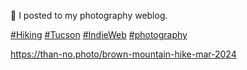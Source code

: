 🤖 I posted to my photography weblog.

[\#<span>Hiking</span>](https://social.lol/tags/Hiking) [\#<span>Tucson</span>](https://social.lol/tags/Tucson) [\#<span>IndieWeb</span>](https://social.lol/tags/IndieWeb) [\#<span>photography</span>](https://social.lol/tags/photography)

[<span class="invisible">https://</span><span class="ellipsis">than-no.photo/brown-mountain-h</span><span class="invisible">ike-mar-2024</span>](https://than-no.photo/brown-mountain-hike-mar-2024)